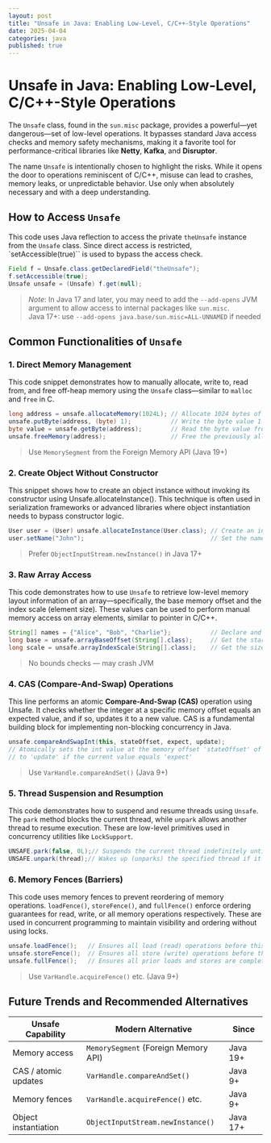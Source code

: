 ```yaml
---
layout: post
title: "Unsafe in Java: Enabling Low-Level, C/C++-Style Operations"
date: 2025-04-04
categories: java
published: true
---
```


# Unsafe in Java: Enabling Low-Level, C/C++-Style Operations
The `Unsafe` class, found in the `sun.misc` package, provides a powerful—yet dangerous—set of low-level operations. It bypasses standard Java access checks and memory safety mechanisms, making it a favorite tool for performance-critical libraries like **Netty**, **Kafka**, and **Disruptor**.

The name `Unsafe` is intentionally chosen to highlight the risks. While it opens the door to operations reminiscent of C/C++, misuse can lead to crashes, memory leaks, or unpredictable behavior. Use only when absolutely necessary and with a deep understanding.

## How to Access `Unsafe`
This code uses Java reflection to access the private `theUnsafe` instance from the `Unsafe` class. Since direct access is restricted, `setAccessible(true)`` is used to bypass the access check.
```java
Field f = Unsafe.class.getDeclaredField("theUnsafe");
f.setAccessible(true);
Unsafe unsafe = (Unsafe) f.get(null);
```
>*Note*: In Java 17 and later, you may need to add the `--add-opens` JVM argument to allow access to internal packages like `sun.misc`.</br>
Java 17+: use `--add-opens java.base/sun.misc=ALL-UNNAMED` if needed

## Common Functionalities of `Unsafe`
### 1. Direct Memory Management
This code snippet demonstrates how to manually allocate, write to, read from, and free off-heap memory using the `Unsafe` class—similar to `malloc` and `free` in C.
```java
long address = unsafe.allocateMemory(1024L); // Allocate 1024 bytes of off-heap memory
unsafe.putByte(address, (byte) 1);           // Write the byte value 1 to the allocated memory
byte value = unsafe.getByte(address);        // Read the byte value from the allocated memory
unsafe.freeMemory(address);                  // Free the previously allocated memory
```
> Use `MemorySegment` from the Foreign Memory API (Java 19+)

### 2. Create Object Without Constructor
This snippet shows how to create an object instance without invoking its constructor using Unsafe.allocateInstance(). This technique is often used in serialization frameworks or advanced libraries where object instantiation needs to bypass constructor logic.
```java
User user = (User) unsafe.allocateInstance(User.class); // Create an instance of User without calling its constructor
user.setName("John");                                   // Set the name property of the User object
```
> Prefer `ObjectInputStream.newInstance()` in Java 17+

### 3. Raw Array Access
This code demonstrates how to use `Unsafe` to retrieve low-level memory layout information of an array—specifically, the base memory offset and the index scale (element size). These values can be used to perform manual memory access on array elements, similar to pointer in C/C++.
```java
String[] names = {"Alice", "Bob", "Charlie"};           // Declare and initialize a String array
long base = unsafe.arrayBaseOffset(String[].class);     // Get the starting memory offset of the first element in the array
long scale = unsafe.arrayIndexScale(String[].class);    // Get the size (in bytes) of each array element step
```
> No bounds checks — may crash JVM

### 4. CAS (Compare-And-Swap) Operations
This line performs an atomic **Compare-And-Swap (CAS)** operation using Unsafe. It checks whether the integer at a specific memory offset equals an expected value, and if so, updates it to a new value. CAS is a fundamental building block for implementing non-blocking concurrency in Java.
```java
unsafe.compareAndSwapInt(this, stateOffset, expect, update); 
// Atomically sets the int value at the memory offset 'stateOffset' of the current object (this) 
// to 'update' if the current value equals 'expect'
```
> Use `VarHandle.compareAndSet()` (Java 9+)

### 5. Thread Suspension and Resumption
This code demonstrates how to suspend and resume threads using `Unsafe`. The `park` method blocks the current thread, while `unpark` allows another thread to resume execution. These are low-level primitives used in concurrency utilities like `LockSupport`.
```java
UNSAFE.park(false, 0L);// Suspends the current thread indefinitely until it's unparked or interrupted
UNSAFE.unpark(thread);// Wakes up (unparks) the specified thread if it's currently parked
```

### 6. Memory Fences (Barriers)
This code uses memory fences to prevent reordering of memory operations. `loadFence()`, `storeFence()`, and `fullFence()` enforce ordering guarantees for read, write, or all memory operations respectively. These are used in concurrent programming to maintain visibility and ordering without using locks.

```java
unsafe.loadFence();   // Ensures all load (read) operations before this call are completed before any subsequent loads
unsafe.storeFence();  // Ensures all store (write) operations before this call are completed before any subsequent stores
unsafe.fullFence();   // Ensures all prior loads and stores are completed before any subsequent loads or stores
```

> Use `VarHandle.acquireFence()` etc. (Java 9+)

## Future Trends and Recommended Alternatives

| Unsafe Capability         | Modern Alternative                  | Since |
|---------------------------|--------------------------------------|--------|
| Memory access             | `MemorySegment` (Foreign Memory API) | Java 19+ |
| CAS / atomic updates      | `VarHandle.compareAndSet()`          | Java 9+  |
| Memory fences             | `VarHandle.acquireFence()` etc.      | Java 9+  |
| Object instantiation      | `ObjectInputStream.newInstance()`    | Java 17+ |
